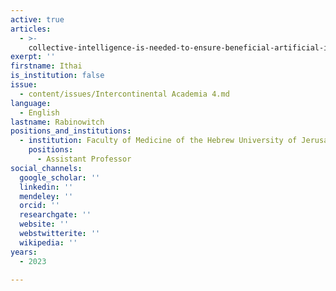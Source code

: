 ```yaml
---
active: true
articles:
  - >-
    collective-intelligence-is-needed-to-ensure-beneficial-artificial-intelligence
exerpt: ''
firstname: Ithai
is_institution: false
issue:
  - content/issues/Intercontinental Academia 4.md
language:
  - English
lastname: Rabinowitch
positions_and_institutions:
  - institution: Faculty of Medicine of the Hebrew University of Jerusalem
    positions:
      - Assistant Professor
social_channels:
  google_scholar: ''
  linkedin: ''
  mendeley: ''
  orcid: ''
  researchgate: ''
  website: ''
  webstwitterite: ''
  wikipedia: ''
years:
  - 2023

---
```


